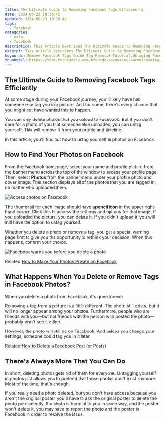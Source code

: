 ```yaml
---
title: The Ultimate Guide to Removing Facebook Tags Efficiently
date: 2024-06-22 10:36:42
updated: 2024-06-23 10:50:48
tags:
  - facebook
categories:
  - meta
  - facebook
description: This Article Describes The Ultimate Guide to Removing Facebook Tags Efficiently
excerpt: This Article Describes The Ultimate Guide to Removing Facebook Tags Efficiently
keywords: Remove Facebook Tags Guide,Tag Removal Tutorial,Untaging Facebook Posts,Effortless Tag Cleanup,FB Profile Privacy,Delete Personal Info From FB,Strip Social Media Tags Effectively
thumbnail: https://thmb.techidaily.com/bf80edb76b200416e748e081aeadfa243850d855fed3e04f595dd2c29ba995d4.jpg
---
```


## The Ultimate Guide to Removing Facebook Tags Efficiently

 At some stage during your Facebook journey, you'll likely have had someone else tag you in a picture. And for some, there's every chance that you might not have wanted this to happen.

 You can only delete photos that you upload to Facebook. But if you don't care for a photo of you that someone else uploaded, you can untag yourself. This will remove it from your profile and timeline.

 In this article, you'll find out how to untag yourself in photos on Facebook.

## How to Find Your Photos on Facebook

 From the Facebook homepage, select your name and profile picture from the banner menu across the top of the window to access your profile page. Then, select **Photos** from the banner menu under your profile photo and cover image. This section displays all of the photos that you are tagged in, no matter who uploaded them.

![Access photos on Facebook](https://static1.makeuseofimages.com/wordpress/wp-content/uploads/2021/07/profile-photos.jpg)

 The thumbnail for each image should have a**pencil icon** in the upper right-hand corner. Click this to access the settings and options for that image. If you uploaded the picture, you can delete it. If you didn't upload it, you will still have the option to untag yourself.

 Whether you delete a photo or remove a tag, you get a special warning page first to give you the opportunity to rethink your decision. When this happens, confirm your choice.

![Facebook warns you before you delete a photo](https://static1.makeuseofimages.com/wordpress/wp-content/uploads/2021/07/fb-delete-photo.jpg)

 Related:[How to Make Your Photos Private on Facebook](https://www.makeuseof.com/how-to-make-photos-private-on-facebook/)

## What Happens When You Delete or Remove Tags in Facebook Photos?

When you delete a photo from Facebook, it's gone forever.

 Removing a tag from a picture is a little different. The photo still exists, but it will no longer appear among your photos. Furthermore, people who are friends with you—but not friends with the person who posted the photo—probably won't see it either.

 However, the photo will still be on Facebook. And unless you change your settings, someone could tag you in it later.

 Related:[How to Delete a Facebook Post (or Posts)](https://www.makeuseof.com/how-to-delete-facebook-posts/)

## There's Always More That You Can Do

 In short, deleting photos gets rid of them for everyone. Untagging yourself in photos just allows you to pretend that those photos don't exist anymore. Most of the time, that's enough.

 If you really need a photo deleted, but you don't have access because you aren't the original poster, you'll have to ask the original poster to delete the photo permanently. If a photo is harmful to you in some way, and the poster won't delete it, you may have to report the photo and the poster to Facebook in order to resolve the issue.


<ins class="adsbygoogle"
     style="display:block"
     data-ad-format="autorelaxed"
     data-ad-client="ca-pub-7571918770474297"
     data-ad-slot="1223367746"></ins>



<ins class="adsbygoogle"
     style="display:block"
     data-ad-client="ca-pub-7571918770474297"
     data-ad-slot="8358498916"
     data-ad-format="auto"
     data-full-width-responsive="true"></ins>
